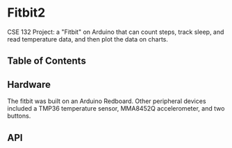 # Fitbit2
CSE 132 Project: a "Fitbit" on Arduino that can count steps, track sleep, and read temperature data, and then plot the data on charts.
## Table of Contents

## Hardware
The fitbit was built on an Arduino Redboard.  Other peripheral devices included a TMP36 temperature sensor, MMA8452Q accelerometer, and two buttons.
## API
